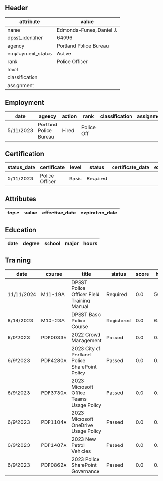 ## Header
| attribute | value |
| --------- | ----- |
| name | Edmonds-Funes, Daniel J. |
| dpsst_identifier | 64096 |
| agency | Portland Police Bureau |
| employment_status | Active |
| rank | Police Officer |
| level |  |
| classification |  |
| assignment |  |
## Employment
| date | agency | action | rank | classification | assignment |
| ---- | ------ | ------ | ---- | -------------- | ---------- |
| 5/11/2023 | Portland Police Bureau | Hired | Police Off |  |  |
## Certification
| status_date | certificate | level | status | certificate_date | expiration_date | probation_date |
| ----------- | ----------- | ----- | ------ | ---------------- | --------------- | -------------- |
| 5/11/2023 | Police Officer | Basic | Required |  |  | 11/11/2024 |
## Attributes
| topic | value | effective_date | expiration_date |
| ----- | ----- | -------------- | --------------- |
## Education
| date | degree | school | major | hours |
| ---- | ------ | ------ | ----- | ----- |
## Training
| date | course | title | status | score | hours |
| ---- | ------ | ----- | ------ | ----- | ----- |
| 11/11/2024 | M11-19A | DPSST Police Officer Field Training Manual | Required | 0.0 | 50.00 |
| 8/14/2023 | M10-23A | DPSST Basic Police Course | Registered | 0.0 | 640.00 |
| 6/9/2023 | PDP0933A | 2022 Crowd Management | Passed | 0.0 | 0.50 |
| 6/9/2023 | PDP4280A | 2023 City of Portland Police SharePoint Policy | Passed | 0.0 | 0.50 |
| 6/9/2023 | PDP3730A | 2023 Microsoft Office Teams Usage Policy | Passed | 0.0 | 0.25 |
| 6/9/2023 | PDP1104A | 2023 Microsoft OneDrive Usage Policy | Passed | 0.0 | 0.25 |
| 6/9/2023 | PDP1487A | 2023 New Patrol Vehicles | Passed | 0.0 | 0.25 |
| 6/9/2023 | PDP0862A | 2023 Police SharePoint Governance | Passed | 0.0 | 0.25 |
